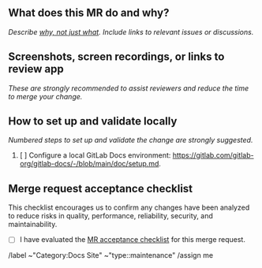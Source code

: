 ## What does this MR do and why?

_Describe [why, not just what](https://about.gitlab.com/handbook/values/#say-why-not-just-what). Include links to relevant issues or discussions._

<!--
Please keep this description updated with any discussion that takes place so
that reviewers can understand your intent. Keeping the description updated is
especially important if they didn't participate in the discussion.
-->

## Screenshots, screen recordings, or links to review app

_These are strongly recommended to assist reviewers and reduce the time to merge your change._

<!--
Please include any relevant screenshots, screen recordings, or links to the review app that will assist
reviewers and future readers. If you need help visually verifying the change, please leave a comment and
ping a CODEOWNER.
-->

## How to set up and validate locally

_Numbered steps to set up and validate the change are strongly suggested._

1. [ ] Configure a local GitLab Docs environment: <https://gitlab.com/gitlab-org/gitlab-docs/-/blob/main/doc/setup.md>.

## Merge request acceptance checklist

This checklist encourages us to confirm any changes have been analyzed to reduce risks in quality, performance, reliability, security, and maintainability.

* [ ] I have evaluated the [MR acceptance checklist](https://docs.gitlab.com/ee/development/code_review.html#acceptance-checklist) for this merge request.

/label ~"Category:Docs Site" ~"type::maintenance"
/assign me

<!-- template sourced from https://gitlab.com/gitlab-org/gitlab-docs/-/blob/main/.gitlab/merge_request_templates/Default.md -->
